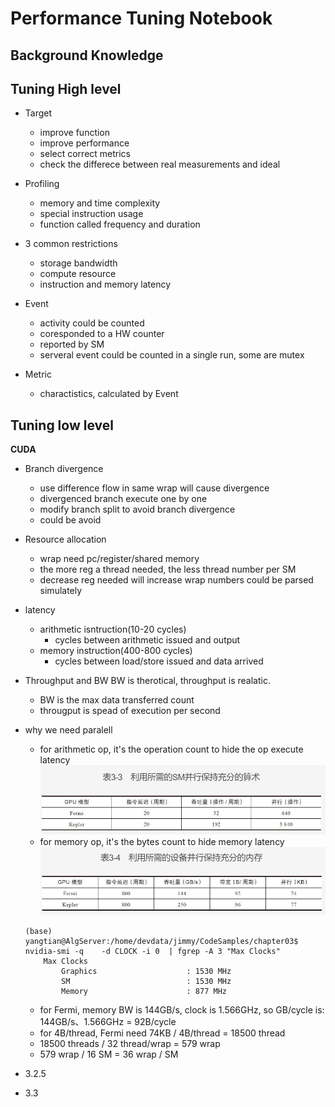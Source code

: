 #  Performance Tuning Notebook

## Background Knowledge

## Tuning High level
- Target
   - improve function
   - improve performance
   - select correct metrics
   - check the differece between real measurements and ideal

- Profiling 
   - memory and time complexity
   - special instruction usage
   - function called frequency and duration

- 3 common restrictions
   - storage bandwidth
   - compute resource
   - instruction and memory latency

- Event 
   - activity could be counted
   - coresponded to a HW counter
   - reported by SM
   - serveral event could be counted in a single run, some are  mutex 

 - Metric
   - charactistics, calculated by Event

## Tuning low level
**CUDA**

- Branch divergence
   - use difference flow in same wrap will cause divergence
   - divergenced branch execute one by one
   - modify branch split to avoid branch divergence
   - could be avoid

- Resource allocation
   - wrap need pc/register/shared memory
   - the more reg a thread needed, the less thread number per SM
   - decrease reg needed will increase wrap numbers could be parsed simulately

- latency
   - arithmetic isntruction(10-20 cycles)
      - cycles between arithmetic issued and output
   - memory instruction(400-800 cycles)
      - cycles between load/store issued and data arrived

- Throughput and BW
BW is therotical, throughput is realatic. 
   - BW is the max data transferred count
   - througput is spead of execution per second

- why we need paralell
   - for arithmetic op, it's the operation count to hide the op execute latency
![](./images/parallell_operations.png)
   - for memory op, it's the bytes count to hide memory latency
![](./images/parallell_memory.png)

   ```text
   (base) yangtian@AlgServer:/home/devdata/jimmy/CodeSamples/chapter03$ nvidia-smi -q    -d CLOCK -i 0  | fgrep -A 3 "Max Clocks"
       Max Clocks
           Graphics                    : 1530 MHz
           SM                          : 1530 MHz
           Memory                      : 877 MHz
   ```

   - for Fermi, memory BW is 144GB/s, clock is 1.566GHz, so GB/cycle is:
     144GB/s、1.566GHz = 92B/cycle
   - for 4B/thread, Fermi need 74KB / 4B/thread = 18500 thread
   - 18500 threads / 32 thread/wrap = 579 wrap
   - 579 wrap / 16 SM = 36 wrap / SM
- 3.2.5
- 3.3
